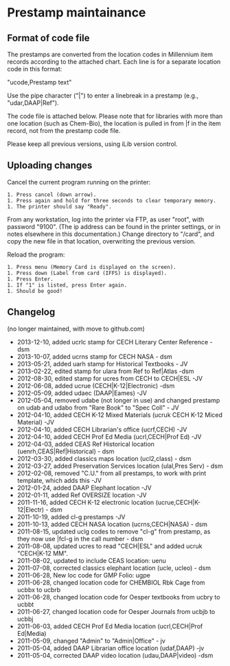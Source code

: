 # Prestamp maintainance

## Format of code file

The prestamps are converted from the location codes in Millennium item records according to the attached chart. Each line is for a separate location code in this format:

"ucode,Prestamp text"

Use the pipe character ("|") to enter a linebreak in a prestamp (e.g., "udar,DAAP|Ref").

The code file is attached below. Please note that for libraries with more than one location (such as Chem-Bio), the location is pulled in from |f in the item record, not from the prestamp code file.

Please keep all previous versions, using iLib version control.

## Uploading changes

Cancel the current program running on the printer:

    1. Press cancel (down arrow).
    1. Press again and hold for three seconds to clear temporary memory.
    1. The printer should say "Ready".

From any workstation, log into the printer via FTP, as user "root", with password "9100". (The ip address can be found in the printer settings, or in notes elsewhere in this documentation.) Change directory to "/card", and copy the new file in that location, overwriting the previous version.

Reload the program:

    1. Press menu (Memory Card is displayed on the screen).
    1. Press down (Label from card (IFFS) is displayed).
    1. Press Enter.
    1. If "1" is listed, press Enter again.
    1. Should be good!
 

## Changelog

(no longer maintained, with move to github.com)

  * 2013-12-10, added ucrlc stamp for CECH Literary Center Reference - dsm
  * 2013-10-07, added ucrns stamp for CECH NASA - dsm
  * 2013-05-21, added uarh stamp for Historical Textbooks - JV
  * 2013-02-22, edited stamp for ulara from Ref to Ref|Atlas -dsm
  * 2012-08-30, edited stamp for ucres from CECH to CECH|ESL -JV
  * 2012-06-08, added ucrue (CECH|K-12|Electronic) -dsm
  * 2012-05-09, added udaec (DAAP|Eames) -JV
  * 2012-05-04, removed udabe (not longer in use) and changed prestamp on udab and udabo from "Rare Book" to "Spec Coll" - JV
  * 2012-04-10, added CECH K-12 Mixed Materials (ucruk CECH K-12 Miced Material) -JV
  * 2012-04-10, added CECH Librarian's office (ucrf,CECH) -JV
  * 2012-04-10, added CECH Prof Ed Media (ucrl,CECH|Prof Ed) -JV
  * 2012-04-03, added CEAS Ref Historical location (uenrh,CEAS|Ref|Historical) - dsm
  * 2012-03-30, added classics maps location (ucl2,class) - dsm
  * 2012-03-27, added Preservation Services location (ulal,Pres Serv) - dsm
  * 2012-02-08, removed "C.U." from all prestamps, to work with print template, which adds this -JV
  * 2012-01-24, added DAAP Elephant location -JV
  * 2012-01-11, added Ref OVERSIZE location -JV
  * 2011-11-16, added CECH K-12 electronic location (ucrue,CECH|K-12|Electr) - dsm
  * 2011-10-19, added cl-g prestamps -JV
  * 2011-10-13, added CECH NASA location (ucrns,CECH|NASA) - dsm
  * 2011-08-15, updated uclg codes to remove "cl-g" from prestamp, as they now use |fcl-g in the call number - dsm
  * 2011-08-08, updated ucres to read "CECH|ESL" and added ucruk "CECH|K-12 MM".
  * 2011-08-02, updated to include CEAS location: uenu
  * 2011-07-08, corrected classics elephant location (ucle, ucleo) - dsm
  * 2011-06-28, New loc code for GMP Folio: ugpe
  * 2011-06-28, changed location code for CHEMBIOL Rbk Cage from ucbbx to ucbrb
  * 2011-06-28, changed location code for Oesper textbooks from ucbry to ucbbt
  * 2011-06-27, changed location code for Oesper Journals from ucbjb to ucbbj
  * 2011-06-03, added CECH Prof Ed Media location (ucrl,CECH|Prof Ed|Media)
  * 2011-05-09, changed "Admin" to "Admin|Office" - jv
  * 2011-05-04, added DAAP Librarian office location (udaf,DAAP) -jv
  * 2011-05-04, corrected DAAP video location (udau,DAAP|video) -dsm
